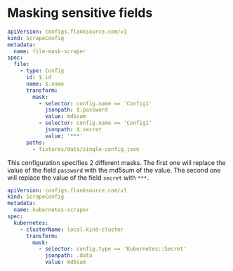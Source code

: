 # Masking sensitive fields

```yaml title="file-mask-scraper.yaml"
apiVersion: configs.flanksource.com/v1
kind: ScrapeConfig
metadata:
  name: file-mask-scraper
spec:
  file:
    - type: Config
      id: $.id
      name: $.name
      transform:
        mask:
          - selector: config.name == 'Config1'
            jsonpath: $.password
            value: md5sum
          - selector: config.name == 'Config1'
            jsonpath: $.secret
            value: '***'
      paths:
        - fixtures/data/single-config.json
```

This configuration specifies 2 different masks. The first one will replace the value of the field `password` with the md5sum of the value. The second one will replace the value of the field `secret` with `***`.

```yaml title="kubernetes-mask-secrets.yaml"
apiVersion: configs.flanksource.com/v1
kind: ScrapeConfig
metadata:
  name: kubernetes-scraper
spec:
  kubernetes:
    - clusterName: local-kind-cluster
      transform:
        mask:
          - selector: config.type == 'Kubernetes::Secret'
            jsonpath: .data
            value: md5sum
```
